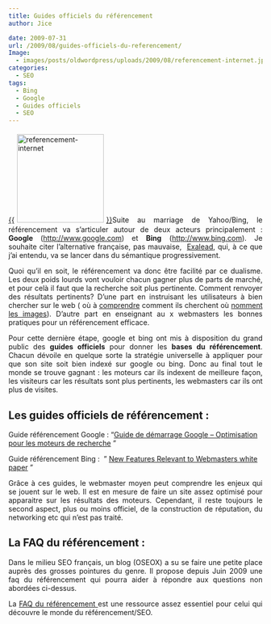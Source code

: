 ```yaml
---
title: Guides officiels du référencement
author: Jice

date: 2009-07-31
url: /2009/08/guides-officiels-du-referencement/
Image:
  - images/posts/oldwordpress/uploads/2009/08/referencement-internet.jpg
categories:
  - SEO
tags:
  - Bing
  - Google
  - Guides officiels
  - SEO
---
```

<p style="text-align: justify;">
  <a href="images/posts/oldwordpress/uploads/2009/08/referencement-internet.jpg">{{<img class="alignleft size-full wp-image-740" style="margin: 5px;" title="referencement-internet" src="images/posts/oldwordpress/uploads/2009/08/referencement-internet.jpg" alt="referencement-internet" width="172" height="175" >}}</a>Suite au marriage de Yahoo/Bing, le référencement va s&#8217;articuler autour de deux acteurs principalement : <strong>Google </strong>(<a title="Google" href="http://www.exalead.fr/search/" target="_blank">http://www.google.com</a>)<strong> </strong>et <strong>Bing</strong> (<a title="Bing" href="http://www.bing.com" target="_blank">http://www.bing.com</a>). Je souhaite citer l&#8217;alternative française, pas mauvaise,  <a title="Exalead" href="http://www.exalead.fr" target="_blank">Exalead</a>, qui, à ce que j&#8217;ai entendu, va se lancer dans du sémantique progressivement.<!--more-->
</p>

<p style="text-align: justify;">
  Quoi qu&#8217;il en soit, le référencement va donc être facilité par ce dualisme. Les deux poids lourds vont vouloir chacun gagner plus de parts de marché, et pour celà il faut que la recherche soit plus pertinente. Comment renvoyer des résultats pertinents? D&#8217;une part en instruisant les utilisateurs à bien chercher sur le web ( où à <a title="Comment cherchent les utilisateurs Bing" href="http://www.dievochka.com/seo/page-hunt-le-petit-jeu-de-bing/" target="_blank">comprendre</a> comment ils cherchent où <a title="Google utilise les utilisateurs pour décrire les images" href="http://images.google.com/imagelabeler/">nomment les images</a>). D&#8217;autre part en enseignant au x webmasters les bonnes pratiques pour un référencement efficace.
</p>

<p style="text-align: justify;">
  Pour cette dernière étape, google et bing ont mis à disposition du grand public des <strong>guides officiels</strong> pour donner les <strong>bases du référencement</strong>. Chacun dévoile en quelque sorte la stratégie universelle à appliquer pour que son site soit bien indexé sur google ou bing. Donc au final tout le monde se trouve gagnant : les moteurs car ils indexent de meilleure façon, les visiteurs car les résultats sont plus pertinents, les webmasters car ils ont plus de visites.
</p>

<h2 style="text-align: justify;">
  Les guides officiels de référencement :
</h2>

Guide référencement Google : &#8220;<a onmousedown="return rwt(this,'','','res','1','AFQjCNElrU9enh9OlyN4wak-amFSirR01g','&sig2=kCVDgG90Qb7XpABZEWiWXA')" href="http://www.google.fr/intl/fr/webmasters/docs/search-engine-optimization-starter-guide-fr.pdf">Guide de démarrage Google &#8211; Optimisation pour les moteurs de recherche</a> &#8221;

Guide référencement Bing :  &#8221; <a title="Guide référencement Bing" href="http://www.microsoft.com/downloads/details.aspx?FamilyID=b93cfee4-7dfb-40ae-a405-dfa269a33a18&displayLang=en" target="_blank">New Features Relevant to Webmasters white paper</a> &#8221;

<p style="text-align: justify;">
  Grâce à ces guides, le webmaster moyen peut comprendre les enjeux qui se jouent sur le web. Il est en mesure de faire un site assez optimisé pour apparaitre sur les résultats des moteurs. Cependant, il reste toujours le second aspect, plus ou moins officiel, de la construction de réputation, du networking etc qui n&#8217;est pas traité.
</p>

<h2 style="text-align: justify;">
  La FAQ du référencement :
</h2>

<p style="text-align: justify;">
  Dans le milieu SEO français, un blog (OSEOX) a su se faire une petite place auprès des grosses pointures du genre. Il propose depuis Juin 2009 une faq du référencement qui pourra aider à répondre aux questions non abordées ci-dessus.
</p>

<p style="text-align: justify;">
  La <a href="http://www.faq-referencement.fr"> FAQ du référencement </a>est une ressource assez essentiel pour celui qui découvre le monde du référencement/SEO.
</p>